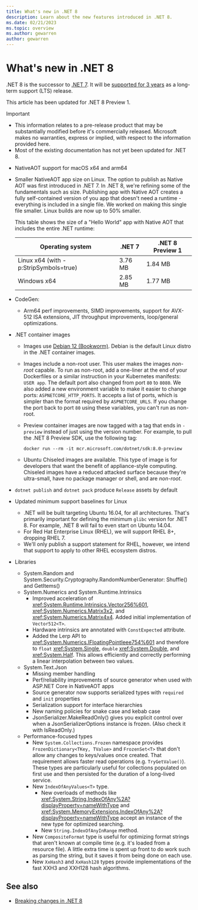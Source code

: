 ```yaml
---
title: What's new in .NET 8
description: Learn about the new features introduced in .NET 8.
ms.date: 02/21/2023
ms.topic: overview
ms.author: gewarren
author: gewarren
---
```

# What's new in .NET 8

.NET 8 is the successor to [.NET 7](dotnet-7.md). It will be [supported for 3 years](https://dotnet.microsoft.com/platform/support/policy/dotnet-core) as a long-term support (LTS) release.

This article has been updated for .NET 8 Preview 1.

> [!IMPORTANT]
> - This information relates to a pre-release product that may be substantially modified before it's commercially released. Microsoft makes no warranties, express or implied, with respect to the information provided here.
> - Most of the existing documentation has not yet been updated for .NET 8.

- NativeAOT support for macOS x64 and arm64
- Smaller NativeAOT app size on Linux. The option to publish as Native AOT was first introduced in .NET 7. In .NET 8, we're refining some of the fundamentals such as size. Publishing app with Native AOT creates a fully self-contained version of you app that doesn't need a runtime - everything is included in a single file. We worked on making this single file smaller. Linux builds are now up to 50% smaller.

  This table shows the size of a "Hello World" app with Native AOT that includes the entire .NET runtime:

  | Operating system                      | .NET 7  | .NET 8 Preview 1 |
  | ------------------------------------- | ------- | ---------------- |
  | Linux x64 (with -p:StripSymbols=true) | 3.76 MB | 1.84 MB          |
  | Windows x64                           | 2.85 MB | 1.77 MB          |

- CodeGen:
  - Arm64 perf improvements, SIMD improvements, support for AVX-512 ISA extensions, JIT throughput improvements, loop/general optimizations.
- .NET container images
  - Images use [Debian 12 (Bookworm)](https://wiki.debian.org/DebianBookworm). Debian is the default Linux distro in the .NET container images.
  - Images include a non-root user. This user makes the images *non-root* capable. To run as non-root, add a one-liner at the end of your Dockerfiles or a similar instruction in your Kubernetes manifests: `USER app`. The default port also changed from port `80` to `8080`. We also added a new environment variable to make it easier to change ports: `ASPNETCORE_HTTP_PORTS`. It accepts a list of ports, which is simpler than the format required by `ASPNETCORE_URLS`. If you change the port back to port `80` using these variables, you can't run as non-root.
  - Preview container images are now tagged with a tag that ends in `-preview` instead of just using the version number. For example, to pull the .NET 8 Preview SDK, use the following tag:

    `docker run --rm -it mcr.microsoft.com/dotnet/sdk:8.0-preview`
  - Ubuntu Chiseled images are available. This type of image is for developers that want the benefit of appliance-style computing. Chiseled images have a reduced attacked surface because they're ultra-small, have no package manager or shell, and are *non-root*.
- `dotnet publish` and `dotnet pack` produce `Release` assets by default
- Updated minimum support baselines for Linux
  - .NET will be built targeting Ubuntu 16.04, for all architectures. That's primarily important for defining the minimum `glibc` version for .NET 8. For example, .NET 8 will fail to even start on Ubuntu 14.04.
  - For Red Hat Enterprise Linux (RHEL), we will support RHEL 8+, dropping RHEL 7.
  - We'll only publish a support statement for RHEL, however, we intend that support to apply to other RHEL ecosystem distros.
- Libraries
  - System.Random and System.Security.Cryptography.RandomNumberGenerator: Shuffle() and GetItems()
  - System.Numerics and System.Runtime.Intrinsics
    - Improved acceleration of <xref:System.Runtime.Intrinsics.Vector256%601>, <xref:System.Numerics.Matrix3x2>, and <xref:System.Numerics.Matrix4x4>. Added initial implementation of `Vector512<T>`.
    - Hardware intrinsics are annotated with `ConstExpected` attribute.
    - Added the Lerp API to <xref:System.Numerics.IFloatingPointIeee754%601> and therefore to `float` <xref:System.Single>, `double` <xref:System.Double>, and <xref:System.Half>. This allows efficiently and correctly performing a linear interpolation between two values.
  - System.Text.Json
    - Missing member handling
    - Perf/reliability improvements of source generator when used with ASP.NET Core in NativeAOT apps
    - Source generator now supports serialized types with `required` and `init` properties
    - Serialization support for interface hierarchies
    - New naming policies for snake case and kebab case
    - JsonSerializer.MakeReadOnly() gives you explicit control over when a JsonSerializerOptions instance is frozen. (Also check it with IsReadOnly.)
  - Performance-focused types
    - New `System.Collections.Frozen` namespace provides `FrozenDictionary<TKey, TValue>` and `FrozenSet<T>` that don't allow any changes to keys/values once created. That requirement allows faster read operations (e.g. `TryGetValue()`). These types are particularly useful for collections populated on first use and then persisted for the duration of a long-lived service.
    - New `IndexOfAnyValues<T>` type.
      - New overloads of methods like <xref:System.String.IndexOfAny%2A?displayProperty=nameWithType> and <xref:System.MemoryExtensions.IndexOfAny%2A?displayProperty=nameWithType> accept an instance of the new type for optimized searching.
      - New `String.IndexOfAnyInRange` method.
    - New `CompositeFormat` type is useful for optimizing format strings that aren't known at compile time (e.g. it's loaded from a resource file). A little extra time is spent up front to do work such as parsing the string, but it saves it from being done on each use.
    - New `XxHash3` and `XxHash128` types provide implementations of the fast XXH3 and XXH128 hash algorithms.



## See also

- [Breaking changes in .NET 8](../compatibility/8.0.md)
